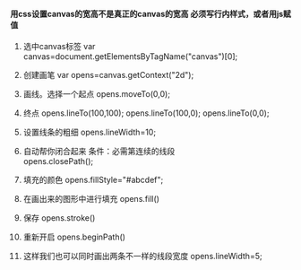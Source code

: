 ####  用css设置canvas的宽高不是真正的canvas的宽高 必须写行内样式，或者用js赋值
1.   选中canvas标签
        var canvas=document.getElementsByTagName("canvas")[0];
2.  创建画笔
        var opens=canvas.getContext("2d");

3. 画线。选择一个起点
        opens.moveTo(0,0);
4. 终点
        opens.lineTo(100,100);
        opens.lineTo(100,0);
        opens.lineTo(0,0);
5.  设置线条的粗细
        opens.lineWidth=10;
6.  自动帮你闭合起来  条件：必需第连续的线段  
        opens.closePath();
7.  填充的颜色
        opens.fillStyle="#abcdef";
8.  在画出来的图形中进行填充 
        opens.fill() 
9. 保存
        opens.stroke() 
10.  重新开启
        opens.beginPath()
11.  这样我们也可以同时画出两条不一样的线段宽度
        opens.lineWidth=5;